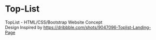 # Top-List <br>
TopList - HTML/CSS/Bootstrap Website Concept <br>
Design Inspired by https://dribbble.com/shots/9047096-Toplist-Landing-Page
